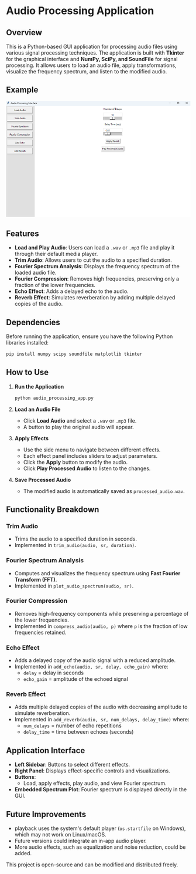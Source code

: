 # Audio Processing Application

## Overview
This is a Python-based GUI application for processing audio files using various signal processing techniques. The application is built with **Tkinter** for the graphical interface and **NumPy, SciPy, and SoundFile** for signal processing. It allows users to load an audio file, apply transformations, visualize the frequency spectrum, and listen to the modified audio.

## Example 
![](test_img.png)

## Features
- **Load and Play Audio**: Users can load a `.wav` or `.mp3` file and play it through their default media player.
- **Trim Audio**: Allows users to cut the audio to a specified duration.
- **Fourier Spectrum Analysis**: Displays the frequency spectrum of the loaded audio file.
- **Fourier Compression**: Removes high frequencies, preserving only a fraction of the lower frequencies.
- **Echo Effect**: Adds a delayed echo to the audio.
- **Reverb Effect**: Simulates reverberation by adding multiple delayed copies of the audio.

## Dependencies
Before running the application, ensure you have the following Python libraries installed:

```sh
pip install numpy scipy soundfile matplotlib tkinter
```

## How to Use
1. **Run the Application**
   ```sh
   python audio_processing_app.py
   ```

2. **Load an Audio File**
   - Click **Load Audio** and select a `.wav` or `.mp3` file.
   - A button to play the original audio will appear.

3. **Apply Effects**
   - Use the side menu to navigate between different effects.
   - Each effect panel includes sliders to adjust parameters.
   - Click the **Apply** button to modify the audio.
   - Click **Play Processed Audio** to listen to the changes.

4. **Save Processed Audio**
   - The modified audio is automatically saved as `processed_audio.wav`.

## Functionality Breakdown

### **Trim Audio**
- Trims the audio to a specified duration in seconds.
- Implemented in `trim_audio(audio, sr, duration)`.

### **Fourier Spectrum Analysis**
- Computes and visualizes the frequency spectrum using **Fast Fourier Transform (FFT)**.
- Implemented in `plot_audio_spectrum(audio, sr)`.

### **Fourier Compression**
- Removes high-frequency components while preserving a percentage of the lower frequencies.
- Implemented in `compress_audio(audio, p)` where `p` is the fraction of low frequencies retained.

### **Echo Effect**
- Adds a delayed copy of the audio signal with a reduced amplitude.
- Implemented in `add_echo(audio, sr, delay, echo_gain)` where:
  - `delay` = delay in seconds
  - `echo_gain` = amplitude of the echoed signal

### **Reverb Effect**
- Adds multiple delayed copies of the audio with decreasing amplitude to simulate reverberation.
- Implemented in `add_reverb(audio, sr, num_delays, delay_time)` where:
  - `num_delays` = number of echo repetitions
  - `delay_time` = time between echoes (seconds)

## Application Interface
- **Left Sidebar**: Buttons to select different effects.
- **Right Panel**: Displays effect-specific controls and visualizations.
- **Buttons**:
  - Load, apply effects, play audio, and view Fourier spectrum.
- **Embedded Spectrum Plot**: Fourier spectrum is displayed directly in the GUI.

## Future Improvements
- playback uses the system's default player (`os.startfile` on Windows), which may not work on Linux/macOS.
- Future versions could integrate an in-app audio player.
- More audio effects, such as equalization and noise reduction, could be added.

This project is open-source and can be modified and distributed freely.

